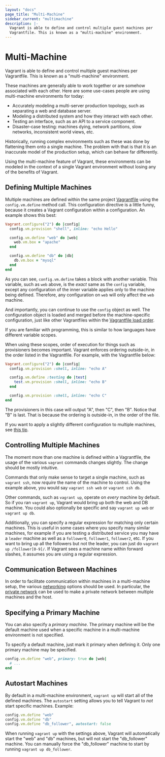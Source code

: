 ```yaml
---
layout: "docs"
page_title: "Multi-Machine"
sidebar_current: "multimachine"
description: |-
  Vagrant is able to define and control multiple guest machines per
  Vagrantfile. This is known as a "multi-machine" environment.
---
```


# Multi-Machine

Vagrant is able to define and control multiple guest machines per
Vagrantfile. This is known as a "multi-machine" environment.

These machines are generally able to work together or are somehow associated
with each other. Here are some use-cases people are using multi-machine
environments for today:

* Accurately modeling a multi-server production topology, such as separating
  a web and database server.
* Modeling a distributed system and how they interact with each other.
* Testing an interface, such as an API to a service component.
* Disaster-case testing: machines dying, network partitions, slow networks,
  inconsistent world views, etc.

Historically, running complex environments such as these was done by
flattening them onto a single machine. The problem with that is that it is
an inaccurate model of the production setup, which can behave far differently.

Using the multi-machine feature of Vagrant, these environments can be modeled
in the context of a single Vagrant environment without losing any of the
benefits of Vagrant.

## Defining Multiple Machines

Multiple machines are defined within the same project [Vagrantfile](/docs/vagrantfile/)
using the `config.vm.define` method call. This configuration directive
is a little funny, because it creates a Vagrant configuration within a
configuration. An example shows this best:

```ruby
Vagrant.configure("2") do |config|
  config.vm.provision "shell", inline: "echo Hello"

  config.vm.define "web" do |web|
    web.vm.box = "apache"
  end

  config.vm.define "db" do |db|
    db.vm.box = "mysql"
  end
end
```

As you can see, `config.vm.define` takes a block with another variable. This
variable, such as `web` above, is the _exact_ same as the `config` variable,
except any configuration of the inner variable applies only to the machine
being defined. Therefore, any configuration on `web` will only affect the
`web` machine.

And importantly, you can continue to use the `config` object as well. The
configuration object is loaded and merged before the machine-specific configuration,
just like other Vagrantfiles within the
[Vagrantfile load order](/docs/vagrantfile/#load-order).

If you are familiar with programming, this is similar to how languages have
different variable scopes.

When using these scopes, order of execution for things such as
provisioners becomes important. Vagrant enforces ordering outside-in, in
the order listed in the Vagrantfile. For example, with the Vagrantfile
below:

```ruby
Vagrant.configure("2") do |config|
  config.vm.provision :shell, inline: "echo A"

  config.vm.define :testing do |test|
    test.vm.provision :shell, inline: "echo B"
  end

  config.vm.provision :shell, inline: "echo C"
end
```

The provisioners in this case will output "A", then "C", then "B". Notice
that "B" is last. That is because the ordering is outside-in, in
the order of the file.

If you want to apply a slightly different configuration to multiple machines,
see [this tip](/docs/vagrantfile/tips.html#loop-over-vm-definitions).

## Controlling Multiple Machines

The moment more than one machine is defined within a Vagrantfile, the
usage of the various `vagrant` commands changes slightly. The change should
be mostly intuitive.

Commands that only make sense to target a single machine, such as
`vagrant ssh`, now _require_ the name of the machine to control. Using
the example above, you would say `vagrant ssh web` or `vagrant ssh db`.

Other commands, such as `vagrant up`, operate on _every_ machine by
default. So if you ran `vagrant up`, Vagrant would bring up both the
web and DB machine. You could also optionally be specific and say
`vagrant up web` or `vagrant up db`.

Additionally, you can specify a regular expression for matching only
certain machines. This is useful in some cases where you specify many similar
machines, for example if you are testing a distributed service you may have
a `leader` machine as well as a `follower0`, `follower1`, `follower2`, etc. If you
want to bring up all the followers but not the leader, you can just do
`vagrant up /follower[0-9]/`. If Vagrant sees a machine name within forward
slashes, it assumes you are using a regular expression.

## Communication Between Machines

In order to facilitate communication within machines in a multi-machine setup,
the various [networking](/docs/networking/) options should be used.
In particular, the [private network](/docs/networking/private_network.html) can
be used to make a private network between multiple machines and the host.

## Specifying a Primary Machine

You can also specify a _primary machine_. The primary machine will be the
default machine used when a specific machine in a multi-machine environment
is not specified.

To specify a default machine, just mark it primary when defining it. Only
one primary machine may be specified.

```ruby
config.vm.define "web", primary: true do |web|
  # ...
end
```

## Autostart Machines

By default in a multi-machine environment, `vagrant up` will start
all of the defined machines. The `autostart` setting allows you to tell
Vagrant to _not_ start specific machines. Example:

```ruby
config.vm.define "web"
config.vm.define "db"
config.vm.define "db_follower", autostart: false
```

When running `vagrant up` with the settings above, Vagrant will automatically
start the "web" and "db" machines, but will not start the "db\_follower" machine.
You can manually force the "db\_follower" machine to start by running
`vagrant up db_follower`.
